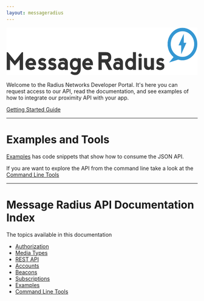 ```yaml
---
layout: messageradius
---
```

<div class="feature">
  <img class="feature-logo" style="width:552px;height:125px;"  src="/img/messageradius-logo.svg" />
  <p class="lead">Welcome to the Radius Networks Developer Portal.  It's here you can request access to our API, read the documentation, and see examples of how to integrate our proximity API with your app.</p>
  <a class="btn" href="gettingstarted.html">Getting Started Guide</a>
</div>

----

# Examples and Tools

[Examples](examples.html) has code snippets that show how to consume the JSON API.

If you are want to explore the API from the command line take a look at the [Command Line Tools](tools.html)

----

# Message Radius API Documentation Index

The topics available in this documentation

* [Authorization](authorization.html)
* [Media Types](types.html)
* [REST API](rest.html)
* [Accounts](accounts.html)
* [Beacons](beacons.html)
* [Subscriptions](subscriptions.html)
* [Examples](examples.html)
* [Command Line Tools](tools.html)


